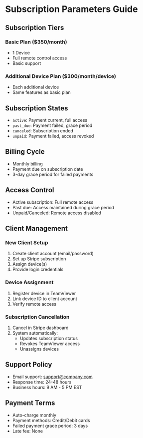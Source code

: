 # Subscription Parameters Guide

## Subscription Tiers

### Basic Plan ($350/month)
- 1 Device
- Full remote control access
- Basic support

### Additional Device Plan ($300/month/device)
- Each additional device
- Same features as basic plan

## Subscription States
- `active`: Payment current, full access
- `past_due`: Payment failed, grace period
- `canceled`: Subscription ended
- `unpaid`: Payment failed, access revoked

## Billing Cycle
- Monthly billing
- Payment due on subscription date
- 3-day grace period for failed payments

## Access Control
- Active subscription: Full remote access
- Past due: Access maintained during grace period
- Unpaid/Canceled: Remote access disabled

## Client Management

### New Client Setup
1. Create client account (email/password)
2. Set up Stripe subscription
3. Assign device(s)
4. Provide login credentials

### Device Assignment
1. Register device in TeamViewer
2. Link device ID to client account
3. Verify remote access

### Subscription Cancellation
1. Cancel in Stripe dashboard
2. System automatically:
   - Updates subscription status
   - Revokes TeamViewer access
   - Unassigns devices

## Support Policy
- Email support: support@company.com
- Response time: 24-48 hours
- Business hours: 9 AM - 5 PM EST

## Payment Terms
- Auto-charge monthly
- Payment methods: Credit/Debit cards
- Failed payment grace period: 3 days
- Late fee: None